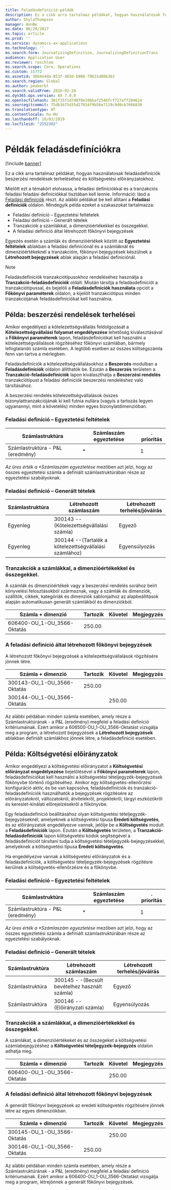 ```yaml
---
title: Feladásdefiníció-példák
description: Ez a cikk arra tartalmaz példákat, hogyan használatosak feladásdefiníciók beszerzési rendelések terheléséhez és költségvetési előirányzatokhoz.
author: ShylaThompson
manager: AnnBe
ms.date: 06/20/2017
ms.topic: article
ms.prod: ''
ms.service: dynamics-ax-applications
ms.technology: ''
ms.search.form: JournalizingDefinition, JournalizingDefinitionTrans
audience: Application User
ms.reviewer: roschlom
ms.search.scope: Core, Operations
ms.custom: 15772
ms.assetid: 3864e4da-853f-403d-b906-79631d80b363
ms.search.region: Global
ms.author: peakerbl
ms.search.validFrom: 2016-02-28
ms.dyn365.ops.version: AX 7.0.0
ms.openlocfilehash: 301f15f1d7d8f0e10bbaf2546fcf727aff284624
ms.sourcegitcommit: 75db3b75d35d27034f9b56e7119c9d0cb7666830
ms.translationtype: HT
ms.contentlocale: hu-HU
ms.lasthandoff: 10/03/2019
ms.locfileid: "2552302"
---
```

# <a name="posting-definition-examples"></a>Példák feladásdefiníciókra

[!include [banner](../includes/banner.md)]

Ez a cikk arra tartalmaz példákat, hogyan használatosak feladásdefiníciók beszerzési rendelések terheléséhez és költségvetési előirányzatokhoz.

Mielőtt ezt a témakört elolvassa, a feladási definíciókkal és a tranzakciós feladási feladási definíciókkal tisztában kell lennie. Információ: lásd a [Feladási definíciók](posting-definitions.md) részt. Az alábbi példákat be kell állítani a **Feladási definíciók** oldalon. Mindegyik példa ezeket a szakaszokat tartalmazza:

-   Feladási definíció – Egyeztetési feltételek
-   Feladási definíció – Generált tételek
-   Tranzakciók a számlákkal, a dimenzióértékekkel és összegekkel.
-   A feladási definíció által létrehozott főkönyvi bejegyzések

Egyezés esetén a számlák és dimenzióértékek között az **Egyeztetési feltételek** ablakban a feladási definíciónál és a számláknál és dimenzióértékeknél a tranzakcióm, főkönyvi bejegyzések készülnek a **Létrehozott bejegyzések** ablak alapján a feladási definíciónál. 
> [!NOTE]
> Feladásdefiníciók tranzakciótípusokhoz rendeléséhez használja a **Tranzakció-feladásdefiníciók** oldalt. Miután társítja a feladásdefiníciót a tranzakciótípussal, és bejelöli a **Feladásdefiníciók használata** opciót a **Főkönyvi paraméterek** oldalon, a kijelölt tranzakciótípus minden tranzakciójának feladásdefiníciókat kell használnia.

## <a name="example-purchase-order-encumbrances"></a>Példa: beszerzési rendelések terhelései
Amikor engedélyezi a kötelezettségvállalás feldolgozását a **Kötelezettségvállalási folyamat engedélyezése** lehetőség kiválasztásával a **Főkönyvi paraméterek** lapon, feladásdefiníciókat kell használni a kötelezettségvállalások rögzítéséhez főkönyvi számlában, bármely lefoglalandó számla esetében. A legtöbb esetben az összes költségszámla fenn van tartva a mérlegben. 

Feladásdefiníciók a kötelezettségvállalásokhoz a **Beszerzés** modulban a **Feladásdefiníciók** oldalon állíthatók be. Ezután a **Beszerzés** területen a **Tranzakció-feladásdefiníciók** lapon kiválaszthatja a **Beszerzési rendelés** tranzakciótípust a feladási definíciók beszerzési rendeléshez való társításához. 

A beszerzési rendelés kötelezettségvállalások összes bizonylattranzakciójának ki kell futnia nullára (vagyis a tartozás legyen ugyanannyi, mint a követelés) minden egyes bizonylatdimenzióban.

### <a name="posting-definition--match-criteria"></a>Feladási definíció – Egyeztetési feltételek

| Számlastruktúra       | Számlaszám egyeztetése | . prioritás |
|-------------------------|----------------------|----------|
| Számlastruktúra - P&L (eredmény) | \*                   | 1        |

<em>Az üres érték a **Számlaszám egyeztetése</em>* mezőben azt jelzi, hogy az összes egyeztetési számla a definiált számlastruktúrában része az egyeztetési szabályoknak.

### <a name="posting-definition--generated-entries"></a>Feladási definíció – Generált tételek

| Számlastruktúra | Létrehozott számlaszám                    | Létrehozott terhelés/jóváírás |
|-------------------|---------------------------------------------|------------------------|
| Egyenleg           | 300143 --(Kötelezettségvállalási számla)             | Egyező                   |
| Egyenleg           | 300144 --(Tartalék a kötelezettségvállalási számlához) | Egyensúlyozás              |

### <a name="transactions-with-the-accounts-dimension-values-and-amounts"></a>Tranzakciók a számlákkal, a dimenzióértékekkel és összegekkel.

A számlák és dimenzióértékek vagy a beszerzési rendelés sorához beírt könyvelési felosztásokból származnak, vagy a számlák és dimenziók, szállítók, cikkek, kategóriák és dimenziók sablonjaihoz az alapbeállítások alapján automatikusan generált számlákból és dimenziókból.

| Számla + dimenzió           | Tartozik  | Követel | Megjegyzés |
|--------------------------------|--------|--------|---------|
| 606400-OU\_1-OU\_3566-Oktatás | 250.00 |        |         |

### <a name="ledger-entries-generated-from-the-posting-definition"></a>A feladási definíció által létrehozott főkönyvi bejegyzések

A létrehozott főkönyvi bejegyzések a kötelezettségvállalások rögzítésére jönnek létre.

| Számla + dimenzió           | Tartozik  | Követel | Megjegyzés |
|--------------------------------|--------|--------|---------|
| 300143-OU\_1-OU\_3566-Oktatás | 250.00 |        |         |
| 300144-OU\_1-OU\_3566-Oktatás |        | 250.00 |         |

Az alábbi példában minden számla esetében, amely része a Számlastruktúrának - a P&L (eredmény) megfelel a feladási definíció kritériumainak. Ezért amikor a 606500-OU\_1-OU\_3566-Oktatást vizsgálja meg a program, a létrehozott bejegyzések a **Létrehozott bejegyzések** ablakban definiált számlákhoz jönnek létre, a feladásdefiníció esetében.

## <a name="example-budget-appropriations"></a>Példa: Költségvetési előirányzatok
Amikor engedélyezi a költségvetési előirányzatot a **Költségvetési előirányzat engedélyezése** bejelölésével a **Főkönyvi paraméterek** lapon, feladásdefiníciókat kell használni a költségvetési tételjegyzék-bejegyzések főkönyvbe történő rögzítéséhez. Amikor egy költségvetés-ellenőrzési konfiguráció aktív, és be van kapcsolva, feladásdefiníciók és tranzakció-feladásdefiníciók használhatók a bejegyzések rögzítésére az előirányzatokról, változatokról, átvitelekről, projektekről, tárgyi eszközökről és kereslet-kínálati előrejelzésekről a főkönyvbe. 

Egy feladásdefiníció beállításához olyan költségvetési tételjegyzék-bejegyzéseknél, amelyeknek a költségvetési típusa **Eredeti költségvetés**, és az előirányzatok engedélyezve vannak, jelölje be a **Költségvetés** modult a **Feladásdefiníciók** lapon. Ezután a **Költségvetés** területen, a **Tranzakció-feladásdefiníciók** lapon költségvetési kódok segítségével a feladásdefiníciót társítani tudja a költségvetési tételjegyzék-bejegyzésekkel, amelyeknek a költségvetési típusa **Eredeti költségvetés**. 

Ha engedélyezve vannak a költségvetési előirányzatok és a feladásdefiníciók, a költségvetési tételjegyzék-bejegyzések rögzítésre kerülnek a költségvetés-ellenőrzésre és a főkönyvbe.

### <a name="posting-definition--match-criteria"></a>Feladási definíció – Egyeztetési feltételek

| Számlastruktúra       | Számlaszám egyeztetése | . prioritás |
|-------------------------|----------------------|----------|
| Számlastruktúra - P&L (eredmény) | \*                   | 1        |

<em>Az üres érték a **Számlaszám egyeztetése</em>* mezőben azt jelzi, hogy az összes egyeztetési számla a definiált számlastruktúrában része az egyeztetési szabályoknak.

### <a name="posting-definition--generated-entries"></a>Feladási definíció – Generált tételek

| Számlastruktúra | Létrehozott számlaszám              | Létrehozott terhelés/jóváírás |
|-------------------|---------------------------------------|------------------------|
| Számlastruktúra | 300145 - -(Becsült bevételhez használt számla) | Egyező                   |
| Számlastruktúra | 300146 --(Előirányzati számla)     | Egyensúlyozás              |

### <a name="transactions-with-the-accounts-dimension-values-and-amounts"></a>Tranzakciók a számlákkal, a dimenzióértékekkel és összegekkel.

A számlákat, a dimenzióértékeket és az összegeket a költségvetési számlabejegyzéshez a **Költségvetési tételjegyzék-bejegyzés** oldalon adhatja meg.

| Számla + dimenzió           | Tartozik | Követel | Megjegyzés |
|--------------------------------|-------|--------|---------|
| 606400-OU\_1-OU\_3566-Oktatás |       | 250.00 |         |

### <a name="ledger-entries-generated-from-the-posting-definition"></a>A feladási definíció által létrehozott főkönyvi bejegyzések

A generált főkönyvi bejegyzések az eredeti költségvetés rögzítésére jönnek létre az egyes dimenziókban.

| Számla + dimenzió           | Tartozik  | Követel | Megjegyzés |
|--------------------------------|--------|--------|---------|
| 300145-OU\_1-OU\_3566-Oktatás |        | 250.00 |         |
| 300146-OU\_1-OU\_3566-Oktatás | 250.00 |        |         |

Az alábbi példában minden számla esetében, amely része a Számlastruktúrának - a P&L (eredmény) megfelel a feladási definíció kritériumainak. Ezért amikor a 606400-OU\_1-OU\_3566-Oktatást vizsgálja meg a program, létrejönnek a generált főkönyvi bejegyzések.





